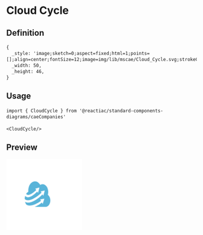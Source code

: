 # Cloud Cycle

## Definition

```
{
  _style: 'image;sketch=0;aspect=fixed;html=1;points=[];align=center;fontSize=12;image=img/lib/mscae/Cloud_Cycle.svg;strokeColor=none;',
  _width: 50,
  _height: 46,
}
```

## Usage

```
import { CloudCycle } from '@reactiac/standard-components-diagrams/caeCompanies'

<CloudCycle/>
```

## Preview

<img src="./cloud-cycle.png" width="200"/>
